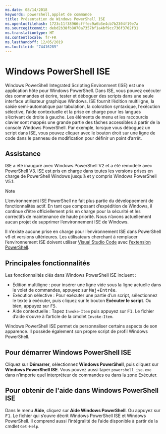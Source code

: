 ```yaml
---
ms.date: 08/14/2018
keywords: powershell,applet de commande
title: Présentation de Windows PowerShell ISE
ms.openlocfilehash: 1723c11f38966cfffec9a6b3e4cb7b2304f19e7a
ms.sourcegitcommit: debd2b38fb8070a7357bf1a4bf9cc736f3702f31
ms.translationtype: HT
ms.contentlocale: fr-FR
ms.lasthandoff: 12/05/2019
ms.locfileid: "74416285"
---
```

# <a name="the-windows-powershell-ise"></a>Windows PowerShell ISE

Windows PowerShell Integrated Scripting Environment (ISE) est une application hôte pour Windows PowerShell. Dans ISE, vous pouvez exécuter des commandes et écrire, tester et déboguer des scripts dans une seule interface utilisateur graphique Windows. ISE fournit l’édition multiligne, la saisie semi-automatique par tabulation, la coloration syntaxique, l’exécution sélective, l’aide contextuelle et la prise en charge pour les langues s’écrivant de droite à gauche. Les éléments de menu et les raccourcis clavier sont mappés une grande partie des tâches accessibles à partir de la console Windows PowerShell. Par exemple, lorsque vous déboguez un script dans ISE, vous pouvez cliquer avec le bouton droit sur une ligne de code dans le panneau de modification pour définir un point d’arrêt.

## <a name="support"></a>Assistance

ISE a été inauguré avec Windows PowerShell V2 et a été remodelé avec PowerShell V3. ISE est pris en charge dans toutes les versions prises en charge de PowerShell Windows jusqu’à et y compris Windows PowerShell V5.1.

> [!NOTE]
> L’environnement ISE PowerShell ne fait plus partie du développement de fonctionnalités actif. En tant que composant d’expédition de Windows, il continue d’être officiellement pris en charge pour la sécurité et les correctifs de maintenance de haute priorité.
> Nous n’avons actuellement aucun projet de supprimer l’environnement ISE de Windows.
>
> Il n’existe aucune prise en charge pour l’environnement ISE dans PowerShell v6 et versions ultérieures. Les utilisateurs cherchant à remplacer l’environnement ISE doivent utiliser [Visual Studio Code](https://code.visualstudio.com/) avec [l’extension PowerShell](https://marketplace.visualstudio.com/items?itemName=ms-vscode.PowerShell).

## <a name="key-features"></a>Principales fonctionnalités

Les fonctionnalités clés dans Windows PowerShell ISE incluent :

- Édition multiligne : pour insérer une ligne vide sous la ligne actuelle dans le volet de commandes, appuyez sur <kbd>Maj</kbd>+<kbd>Entrée</kbd>.
- Exécution sélective : Pour exécuter une partie d’un script, sélectionnez le texte à exécuter, puis cliquez sur le bouton **Exécuter le script**. Ou bien, appuyez sur <kbd>F5</kbd>.
- Aide contextuelle : Tapez `Invoke-Item` puis appuyez sur <kbd>F1</kbd>. Le fichier d’aide s’ouvre à l’article de la cmdlet `Invoke-Item`.

Windows PowerShell ISE permet de personnaliser certains aspects de son apparence. Il possède également son propre script de profil Windows PowerShell.

## <a name="to-start-the-windows-powershell-ise"></a>Pour démarrer Windows PowerShell ISE

Cliquez sur **Démarrer**, sélectionnez **Windows PowerShell**, puis cliquez sur **Windows PowerShell ISE**.
Vous pouvez aussi taper `powershell_ise.exe` dans n’importe quel interpréteur de commandes ou dans la zone Exécuter.

## <a name="to-get-help-in-the-windows-powershell-ise"></a>Pour obtenir de l'aide dans Windows PowerShell ISE

Dans le menu **Aide**, cliquez sur **Aide Windows PowerShell**. Ou appuyez sur <kbd>F1</kbd>. Le fichier qui s’ouvre décrit Windows PowerShell ISE et Windows PowerShell. Il comprend aussi l’intégralité de l’aide disponible à partir de la cmdlet `Get-Help`.
